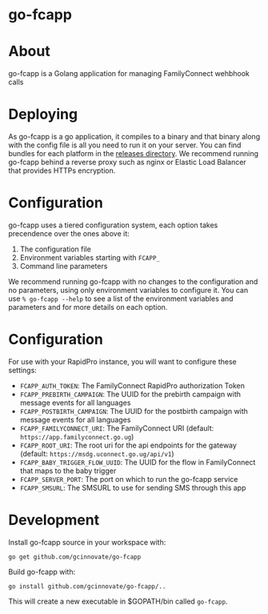 # go-fcapp

# About 

go-fcapp is a Golang application for managing FamilyConnect wehbhook calls 
# Deploying

As go-fcapp is a go application, it compiles to a binary and that binary along with the config file is all
you need to run it on your server. You can find bundles for each platform in the
[releases directory](https://github.com/gcinnovate/go-fcapp/releases). We recommend running go-fcapp
behind a reverse proxy such as nginx or Elastic Load Balancer that provides HTTPs encryption.

# Configuration

go-fcapp uses a tiered configuration system, each option takes precendence over the ones above it:
 1. The configuration file
 2. Environment variables starting with `FCAPP_` 
 3. Command line parameters

We recommend running go-fcapp with no changes to the configuration and no parameters, using only
environment variables to configure it. You can use `% go-fcapp --help` to see a list of the
environment variables and parameters and for more details on each option.

#  Configuration

For use with your RapidPro instance, you will want to configure these settings:

 * `FCAPP_AUTH_TOKEN`: The FamilyConnect RapidPro authorization Token
 * `FCAPP_PREBIRTH_CAMPAIGN`: The UUID for the prebirth campaign with message events for all languages
 * `FCAPP_POSTBIRTH_CAMPAIGN`: The UUID for the postbirth campaign with message events for all languages
 * `FCAPP_FAMILYCONNECT_URI`: The FamilyConnect URI (default: `https://app.familyconnect.go.ug`)
 * `FCAPP_ROOT_URI`: The root uri for the api endpoints for the gateway (default: `https://msdg.uconnect.go.ug/api/v1`)
 * `FCAPP_BABY_TRIGGER_FLOW_UUID`: The UUID for the flow in FamilyConnect that maps to the baby trigger
 * `FCAPP_SERVER_PORT`: The port on which to run the go-fcapp service
 * `FCAPP_SMSURL`: The SMSURL to use for sending SMS through this app 

 
# Development

Install go-fcapp source in your workspace with:

```
go get github.com/gcinnovate/go-fcapp
```

Build go-fcapp with:

```
go install github.com/gcinnovate/go-fcapp/..
```

This will create a new executable in $GOPATH/bin called `go-fcapp`. 
